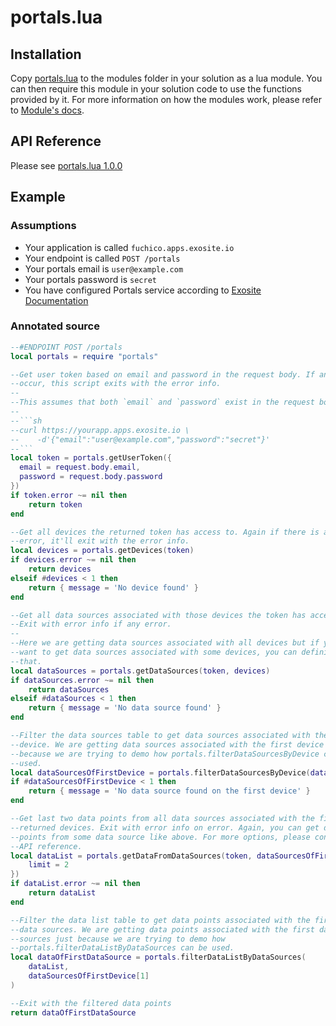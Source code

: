 # portals.lua

## Installation

Copy [portals.lua](./portals.lua) to the modules folder in your solution as a lua module. You can then require this module in your solution code to use the functions provided by it. For more information on how the modules work, please refer to [Module's docs](http://docs.exosite.com/articles/working-with-apis/#modules).

## API Reference

Please see [portals.lua 1.0.0](https://exosite.github.io/portals.lua/)

## Example

### Assumptions

* Your application is called `fuchico.apps.exosite.io`
* Your endpoint is called `POST /portals`
* Your portals email is `user@example.com`
* Your portals password is `secret`
* You have configured Portals service according to [Exosite Documentation](http://docs.exosite.com/quickstarts/portals/ "Exosite Documentation")

### Annotated source

````lua
--#ENDPOINT POST /portals
local portals = require "portals"

--Get user token based on email and password in the request body. If any error
--occur, this script exits with the error info.
--
--This assumes that both `email` and `password` exist in the request body. e.g.
--
--```sh
--curl https://yourapp.apps.exosite.io \
--    -d'{"email":"user@example.com","password":"secret"}'
--```
local token = portals.getUserToken({
  email = request.body.email,
  password = request.body.password
})
if token.error ~= nil then
    return token
end

--Get all devices the returned token has access to. Again if there is any
--error, it'll exit with the error info.
local devices = portals.getDevices(token)
if devices.error ~= nil then
    return devices
elseif #devices < 1 then
    return { message = 'No device found' }
end

--Get all data sources associated with those devices the token has access to.
--Exit with error info if any error.
--
--Here we are getting data sources associated with all devices but if you only
--want to get data sources associated with some devices, you can definitely do
--that.
local dataSources = portals.getDataSources(token, devices)
if dataSources.error ~= nil then
    return dataSources
elseif #dataSources < 1 then
    return { message = 'No data source found' }
end

--Filter the data sources table to get data sources associated with the first
--device. We are getting data sources associated with the first device just
--because we are trying to demo how portals.filterDataSourcesByDevice can be
--used.
local dataSourcesOfFirstDevice = portals.filterDataSourcesByDevice(dataSources, devices[1])
if #dataSourcesOfFirstDevice < 1 then
    return { message = 'No data source found on the first device' }
end

--Get last two data points from all data sources associated with the first
--returned devices. Exit with error info on error. Again, you can get data
--points from some data source like above. For more options, please consult the
--API reference.
local dataList = portals.getDataFromDataSources(token, dataSourcesOfFirstDevice, {
    limit = 2
})
if dataList.error ~= nil then
    return dataList
end

--Filter the data list table to get data points associated with the first
--data sources. We are getting data points associated with the first data
--sources just because we are trying to demo how
--portals.filterDataListByDataSources can be used.
local dataOfFirstDataSource = portals.filterDataListByDataSources(
    dataList,
    dataSourcesOfFirstDevice[1]
)

--Exit with the filtered data points
return dataOfFirstDataSource
````
